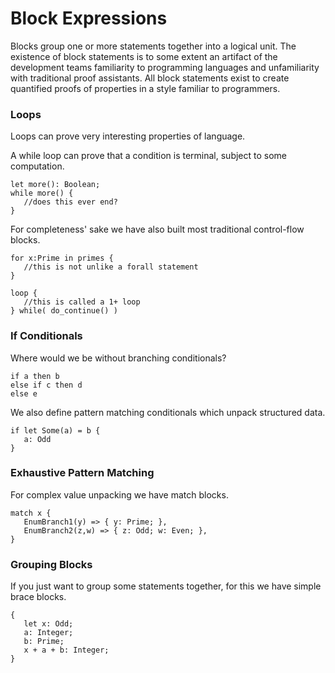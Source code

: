 # Block Expressions

Blocks group one or more statements together into a logical unit.
The existence of block statements is to some extent an artifact
of the development teams familiarity to programming languages
and unfamiliarity with traditional proof assistants. All
block statements exist to create quantified proofs of properties
in a style familiar to programmers.

### Loops

Loops can prove very interesting properties of language.

A while loop can prove that a condition is terminal, subject to some computation.

```lsts
let more(): Boolean;
while more() {
   //does this ever end?
}
```

For completeness' sake we have also built most traditional control-flow blocks.

```lsts
for x:Prime in primes {
   //this is not unlike a forall statement
}
```

```lsts
loop {
   //this is called a 1+ loop
} while( do_continue() )
```

### If Conditionals

Where would we be without branching conditionals?

```lsts
if a then b
else if c then d
else e
```

We also define pattern matching conditionals which unpack structured data.

```lsts
if let Some(a) = b {
   a: Odd
}
```

### Exhaustive Pattern Matching

For complex value unpacking we have match blocks.

```lsts
match x {
   EnumBranch1(y) => { y: Prime; },
   EnumBranch2(z,w) => { z: Odd; w: Even; },
}
```

### Grouping Blocks

If you just want to group some statements together, for this we have simple brace blocks.

```lsts
{
   let x: Odd;
   a: Integer;
   b: Prime;
   x + a + b: Integer;
}
```








